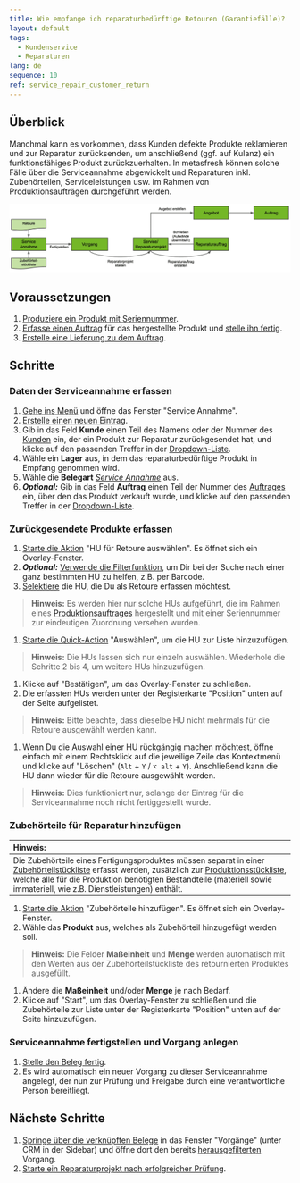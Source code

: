 ```yaml
---
title: Wie empfange ich re­pa­ra­tur­be­dürf­tige Retouren (Garantiefälle)?
layout: default
tags:
  - Kun­den­ser­vice
  - Reparaturen
lang: de
sequence: 10
ref: service_repair_customer_return
---
```


## Überblick
Manchmal kann es vorkommen, dass Kunden defekte Produkte reklamieren und zur Reparatur zurücksenden, um anschließend (ggf. auf Kulanz) ein funktionsfähiges Produkt zurückzuerhalten. In metasfresh können solche Fälle über die Serviceannahme abgewickelt und Reparaturen inkl. Zubehörteilen, Serviceleistungen usw. im Rahmen von Produktionsaufträgen durchgeführt werden.

<kbd><img src="assets/Service Annahme bis Angebot (Reparaturprozess).png" alt="Abb.: Serviceannahme bis Angebot (Reparaturprozess)"></kbd>

## Voraussetzungen
1. [Produziere ein Produkt mit Seriennummer](ProduktionFertigstellung).
1. [Erfasse einen Auftrag](Auftrag_erfassen) für das hergestellte Produkt und [stelle ihn fertig](BelegverarbeitungFertigstellen).
1. [Erstelle eine Lieferung zu dem Auftrag](Zu_Auftrag_Lieferschein_erstellen).

## Schritte

### Daten der Serviceannahme erfassen
1. [Gehe ins Menü](Menu) und öffne das Fenster "Service Annahme".
1. [Erstelle einen neuen Eintrag](Neuer_Datensatz_Fenster_Webui).
1. Gib in das Feld **Kunde** einen Teil des Namens oder der Nummer des [Kunden](Neuer_Geschaeftspartner_Kunde) ein, der ein Produkt zur Reparatur zurückgesendet hat, und klicke auf den passenden Treffer in der <a href="Keyboard_Shortcuts_Liste#dropdown" title="Dynamisches Suchfeld (Autocomplete)">Dropdown-Liste</a>.
1. Wähle ein **Lager** aus, in dem das re­pa­ra­tur­be­dürf­tige Produkt in Empfang genommen wird.
1. Wähle die **Belegart** [*Service Annahme*](Belegart_Service_Annahme) aus.
1. ***Optional:*** Gib in das Feld **Auftrag** einen Teil der Nummer des [Auftrages](Auftrag_erfassen) ein, über den das Produkt verkauft wurde, und klicke auf den passenden Treffer in der <a href="Keyboard_Shortcuts_Liste#dropdown" title="Dynamisches Suchfeld (Autocomplete)">Dropdown-Liste</a>.

### Zurückgesendete Produkte erfassen
1. [Starte die Aktion](AktionStarten#aktionsmenue) "HU für Retoure auswählen". Es öffnet sich ein Overlay-Fenster.
1. ***Optional:*** [Verwende die Filterfunktion](Filterfunktion), um Dir bei der Suche nach einer ganz bestimmten HU zu helfen, z.B. per Barcode.
1. [Selektiere](AuswahlBelege) die HU, die Du als Retoure erfassen möchtest.
 >**Hinweis:** Es werden hier nur solche HUs aufgeführt, die im Rahmen eines [Produktionsauftrages](NeuerProduktionsauftrag) hergestellt und mit einer Seriennummer zur eindeutigen Zuordnung versehen wurden.

1. [Starte die Quick-Action](AktionStarten#quick-actions) "Auswählen", um die HU zur Liste hinzuzufügen.
 >**Hinweis:** Die HUs lassen sich nur einzeln auswählen. Wiederhole die Schritte 2 bis 4, um weitere HUs hinzuzufügen.

1. Klicke auf "Bestätigen", um das Overlay-Fenster zu schließen.
1. Die erfassten HUs werden unter der Registerkarte "Position" unten auf der Seite aufgelistet.
 >**Hinweis:** Bitte beachte, dass dieselbe HU nicht mehrmals für die Retoure ausgewählt werden kann.

1. Wenn Du die Auswahl einer HU rückgängig machen möchtest, öffne einfach mit einem Rechtsklick auf die jeweilige Zeile das Kontextmenü und klicke auf "Löschen" (`Alt` + `Y` / `⌥ alt` + `Y`). Anschließend kann die HU dann wieder für die Retoure ausgewählt werden.
 >**Hinweis:** Dies funktioniert nur, solange der Eintrag für die Serviceannahme noch nicht fertiggestellt wurde.

### Zubehörteile für Reparatur hinzufügen

| **Hinweis:** |
| :--- |
| Die Zubehörteile eines Fertigungsproduktes müssen separat in einer <a href="Stueckliste_erstellen#zubehörteilstueckliste" title="Zubehörteilstückliste erstellen">Zubehörteilstückliste</a> erfasst werden, zusätzlich zur [Produktionsstückliste](Stueckliste_erstellen), welche alle für die Produktion benötigten Bestandteile (materiell sowie immateriell, wie z.B. Dienstleistungen) enthält. |

1. [Starte die Aktion](AktionStarten#aktionsmenue) "Zubehörteile hinzufügen". Es öffnet sich ein Overlay-Fenster.
1. Wähle das **Produkt** aus, welches als Zubehörteil hinzugefügt werden soll.
 >**Hinweis:** Die Felder **Maßeinheit** und **Menge** werden automatisch mit den Werten aus der Zubehörteilstückliste des retournierten Produktes ausgefüllt.

1. Ändere die **Maßeinheit** und/oder **Menge** je nach Bedarf.
1. Klicke auf "Start", um das Overlay-Fenster zu schließen und die Zubehörteile zur Liste unter der Registerkarte "Position" unten auf der Seite hinzuzufügen.

### Serviceannahme fertigstellen und Vorgang anlegen
1. [Stelle den Beleg fertig](BelegverarbeitungFertigstellen).
1. Es wird automatisch ein neuer Vorgang zu dieser Serviceannahme angelegt, der nun zur Prüfung und Freigabe durch eine verantwortliche Person bereitliegt.

## Nächste Schritte
1. [Springe über die verknüpften Belege](SpringezuBelegen) in das Fenster "Vorgänge" (unter CRM in der Sidebar) und öffne dort den bereits [herausgefilterten](Filterfunktion) Vorgang.
1. [Starte ein Reparaturprojekt nach erfolgreicher Prüfung](Reparaturprojekt_starten).
